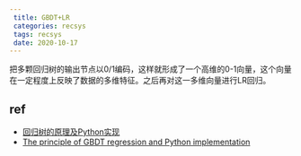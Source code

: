 ```yaml
---
 title: GBDT+LR
 categories: recsys
 tags: recsys
 date: 2020-10-17
---
```


把多颗回归树的输出节点以0/1编码，这样就形成了一个高维的0-1向量，这个向量在一定程度上反映了数据的多维特征。之后再对这一多维向量进行LR回归。

## ref

- [回归树的原理及Python实现](https://mp.weixin.qq.com/s?__biz=MzI5NDY1MjQzNA==&mid=2247488358&idx=1&sn=cdf27f1b70577ef159ffd806facc186b&chksm=ec5ecc1bdb29450dfe32651a07caab10b88518de1947c406e212ad0aae688cd43dfc8d83d9a2&scene=21#wechat_redirect)
- [The principle of GBDT regression and Python implementation](https://www.programmersought.com/article/9639530615/)


